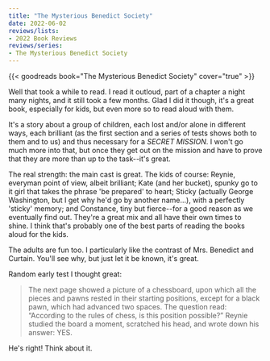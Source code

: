 ```yaml
---
title: "The Mysterious Benedict Society"
date: 2022-06-02
reviews/lists:
- 2022 Book Reviews
reviews/series:
- The Mysterious Benedict Society
---
```

{{< goodreads book="The Mysterious Benedict Society" cover="true" >}}

Well that took a while to read. I read it outloud, part of a chapter a night many nights, and it still took a few months. Glad I did it though, it's a great book, especially for kids, but even more so to read aloud with them. 

It's a story about a group of children, each lost and/or alone in different ways, each brilliant (as the first section and a series of tests shows both to them and to us) and thus necessary for a *SECRET MISSION*. I won't go much more into that, but once they get out on the mission and have to prove that they are more than up to the task--it's great. 

<!--more-->

The real strength: the main cast is great. The kids of course: Reynie, everyman point of view, albeit brilliant; Kate (and her bucket), spunky go to it girl that takes the phrase 'be prepared' to heart; Sticky (actually George Washington, but I get why he'd go by another name...), with a perfectly 'sticky' memory; and Constance, tiny but fierce--for a good reason as we eventually find out. They're a great mix and all have their own times to shine. I think that's probably one of the best parts of reading the books aloud for the kids. 

The adults are fun too. I particularly like the contrast of Mrs. Benedict and Curtain. You'll see why, but just let it be known, it's great. 

Random early test I thought great: 

> The next page showed a picture of a chessboard, upon which all the pieces and pawns rested in their starting positions, except for a black pawn, which had advanced two spaces. The question read: “According to the rules of chess, is this position possible?” Reynie studied the board a moment, scratched his head, and wrote down his answer: YES.

He's right! Think about it. 